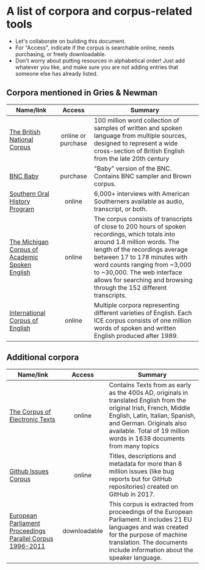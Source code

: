 # A list of corpora and corpus-related tools

- Let's collaborate on building this document.
- For "Access", indicate if the corpus is searchable online, needs purchasing, or freely downloadable.
- Don't worry about putting resources in alphabetical order! Just add whatever you like, and make sure you are not adding entries that someone else has already listed.

## Corpora mentioned in Gries & Newman

| Name/link | Access | Summary |
| --------- | :-----------: | ------- |
| [The British National Corpus](http://www.natcorp.ox.ac.uk/) | online or purchase | 100 million word collection of samples of written and spoken language from multiple sources, designed to represent a wide cross-section of British English from the late 20th century |
| [BNC Baby](http://www.natcorp.ox.ac.uk/corpus/babyinfo.html) | purchase | "Baby" version of the BNC. Contains BNC sampler and Brown corpus. |
| [Southern Oral History Program](https://sohp.org/) | online | 6,000+ interviews with American Southerners available as audio, transcript, or both.|
| [The Michigan Corpus of Academic Spoken English](https://quod.lib.umich.edu/cgi/c/corpus/) | online | The corpus consists of transcripts of close to 200 hours of spoken recordings, which totals into around 1.8 million words. The length of the recordings average between 17 to 178 minutes with word counts ranging from ~3,000 to ~30,000. The web interface allows for searching and browsing through the 152 different transcripts. |
| [International Corpus of English](http://ice-corpora.net/ice/index.html) | online | Multiple corpora representing different varieties of English. Each ICE corpus consists of one million words of spoken and written English produced after 1989. |

## Additional corpora

| Name/link | Access | Summary |
| --------- | :-----------: | ------- |
| [The Corpus of Electronic Texts](https://celt.ucc.ie/) | online | Contains Texts from as early as the 400s AD, originals in translated English from the original Irish, French, Middle English, Latin, Italian, Spanish, and German. Originals also available.  Total of 19 million words in 1638 documents from many topics |
| [Github Issues Corpus](https://www.kaggle.com/davidshinn/github-issues) | online | Titles, descriptions and metadata for more than 8 million issues (like bug reports but for GitHub repositories) created on GitHub in 2017. |
| [European Parliament Proceedings Parallel Corpus 1996-2011](http://www.statmt.org/europarl/) | downloadable | This corpus is extracted from proceedings of the European Parliament. It includes 21 EU languages and was created for the purpose of machine translation. The documents include information about the speaker language. |
